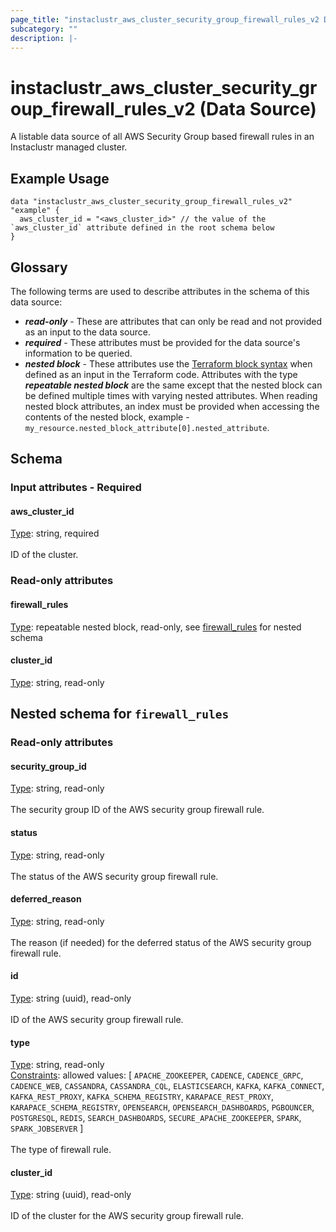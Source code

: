 ```yaml
---
page_title: "instaclustr_aws_cluster_security_group_firewall_rules_v2 Data Source - terraform-provider-instaclustr"
subcategory: ""
description: |-
---
```


# instaclustr_aws_cluster_security_group_firewall_rules_v2 (Data Source)
A listable data source of all AWS Security Group based firewall rules in an Instaclustr managed cluster.
## Example Usage
```
data "instaclustr_aws_cluster_security_group_firewall_rules_v2" "example" { 
  aws_cluster_id = "<aws_cluster_id>" // the value of the `aws_cluster_id` attribute defined in the root schema below
}
```
## Glossary
The following terms are used to describe attributes in the schema of this data source:
- **_read-only_** - These are attributes that can only be read and not provided as an input to the data source.
- **_required_** - These attributes must be provided for the data source's information to be queried.
- **_nested block_** - These attributes use the [Terraform block syntax](https://www.terraform.io/language/attr-as-blocks) when defined as an input in the Terraform code. Attributes with the type **_repeatable nested block_** are the same except that the nested block can be defined multiple times with varying nested attributes. When reading nested block attributes, an index must be provided when accessing the contents of the nested block, example - `my_resource.nested_block_attribute[0].nested_attribute`.
## Schema
### Input attributes - Required
#### aws_cluster_id
<ins>Type</ins>: string, required<br>
<br>ID of the cluster.
### Read-only attributes
#### firewall_rules
<ins>Type</ins>: repeatable nested block, read-only, see [firewall_rules](#nested--firewall_rules) for nested schema<br>

#### cluster_id
<ins>Type</ins>: string, read-only<br>

<a id="nested--firewall_rules"></a>
## Nested schema for `firewall_rules`

### Read-only attributes
#### security_group_id
<ins>Type</ins>: string, read-only<br>
<br>The security group ID of the AWS security group firewall rule.
#### status
<ins>Type</ins>: string, read-only<br>
<br>The status of the AWS security group firewall rule.
#### deferred_reason
<ins>Type</ins>: string, read-only<br>
<br>The reason (if needed) for the deferred status of the AWS security group firewall rule.
#### id
<ins>Type</ins>: string (uuid), read-only<br>
<br>ID of the AWS security group firewall rule.
#### type
<ins>Type</ins>: string, read-only<br>
<ins>Constraints</ins>: allowed values: [ `APACHE_ZOOKEEPER`, `CADENCE`, `CADENCE_GRPC`, `CADENCE_WEB`, `CASSANDRA`, `CASSANDRA_CQL`, `ELASTICSEARCH`, `KAFKA`, `KAFKA_CONNECT`, `KAFKA_REST_PROXY`, `KAFKA_SCHEMA_REGISTRY`, `KARAPACE_REST_PROXY`, `KARAPACE_SCHEMA_REGISTRY`, `OPENSEARCH`, `OPENSEARCH_DASHBOARDS`, `PGBOUNCER`, `POSTGRESQL`, `REDIS`, `SEARCH_DASHBOARDS`, `SECURE_APACHE_ZOOKEEPER`, `SPARK`, `SPARK_JOBSERVER` ]<br><br>The type of firewall rule.
#### cluster_id
<ins>Type</ins>: string (uuid), read-only<br>
<br>ID of the cluster for the AWS security group firewall rule.
